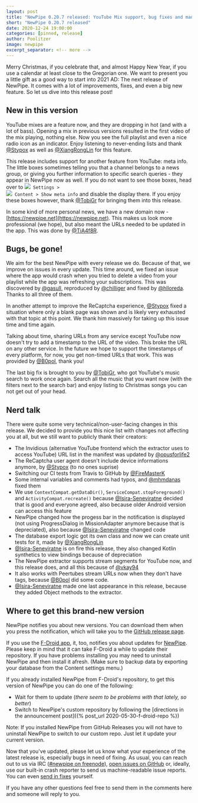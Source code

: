 ```yaml
---
layout: post
title: "NewPipe 0.20.7 released: YouTube Mix support, bug fixes and many improvements"
short: "NewPipe 0.20.7 released"
date: 2020-12-24 19:00:00
categories: [pinned, release]
author: Poolitzer
image: newpipe
excerpt_separator: <!-- more -->
---
```


Merry Christmas, if you celebrate that, and almost Happy New Year, if you use a calendar at least close to the Gregorian one. We want to present you a little gift as a good way to start into 2021 AD: The next release of NewPipe. It comes with a lot of improvements, fixes, and even a big new feature. So let us dive into this release post!

<!-- more -->

## New in this version
YouTube mixes are a feature now, and they are dropping in hot (and with a lot of bass). Opening a mix in previous versions resulted in the first video of the mix playing, nothing else. Now you see the full playlist and even a nice radio icon as an indicator. Enjoy listening to never-ending lists and thank [@Stypox](https://github.com/Stypox) as well as [@XiangRongLin](https://github.com/XiangRongLin) for this feature.

This release includes support for another feature from YouTube: meta info. The little boxes sometimes telling you that a channel belongs to a news group, or giving you further information to specific search queries - they appear in NewPipe now as well. If you do not want to see those boxes, head over to <code><nobr><img src="{{ site.baseurl }}/img/icons/baseline-settings-20px.svg" /> Settings</nobr> > <nobr><img src="{{ site.baseurl }}/img/icons/baseline-language-20px.svg" /> Content</nobr> > <nobr>Show meta info</nobr></code> and disable the display there. If you enjoy these boxes however, thank [@TobiGr](https://github.com/TobiGr) for bringing them into this release.

In some kind of more personal news, we have a new domain now - [https://newpipe.net](https://newpipe.net). This makes us look more professional (we hope), but also meant the URLs needed to be updated in the app. This was done by [@TiA4f8R](https://github.com/TiA4f8R).
## Bugs, be gone!
We aim for the best NewPipe with every release we do. Because of that, we improve on issues in every update. This time around, we fixed an issue where the app would crash when you tried to delete a video from your playlist while the app was refreshing your subscriptions. This was discovered by [@gasull](https://github.com/gasull), reproduced by [@chilliger](https://github.com/chilliger) and fixed by [@hlloreda](https://github.com/hlloreda). Thanks to all three of them. 

In another attempt to improve the ReCaptcha experience, [@Stypox](https://github.com/Stypox) fixed a situation where only a blank page was shown and is likely very exhausted with that topic at this point. We thank him massively for taking up this issue time and time again.

Talking about time, sharing URLs from any service except YouTube now doesn't try to add a timestamp to the URL of the video. This broke the URL on any other service. In the future we hope to support the timestamps of every platform, for now, you get non-timed URLs that work. This was provided by [@B0pol](https://github.com/B0pol), thank you!

The last big fix is brought to you by [@TobiGr](https://github.com/TobiGr), who got YouTube's music search to work once again. Search all the music that you want now (with the filters next to the search bar) and enjoy listing to Christmas songs you can not get out of your head.

## Nerd talk

There were quite some very technical/non-user-facing changes in this release. We decided to provide you this nice list with changes not affecting you at all, but we still want to publicly thank their creators:
- The Invidious (alternative YouTube frontend which the extractor uses to access YouTube) URL list in the manifest was updated by [@opusforlife2](https://github.com/opusforlife2)
- The ReCaptcha user agent doesn't include device informations anymore, by [@Stypox](https://github.com/Stypox) (to no ones suprise)
- Switching our CI tests from Travis to GitHub by [@FireMasterK](https://github.com/FireMasterK)
- Some internal variables and comments had typos, and [@mhmdanas](https://github.com/mhmdanas) fixed them
- We use `ContextCompat.getDataDir()`, `ServiceCompat.stopForeground()` and `ActivityCompat.recreate()` because [@Isira-Seneviratne](https://github.com/Isira-Seneviratne) decided that is good and everyone agreed, also because older Android version can access this feature
- NewPipe changed how the progess bar in the notification is displayed (not using ProgressDialog in MissionAdapter anymore because that is depreciated), also because [@Isira-Seneviratne](https://github.com/Isira-Seneviratne) changed code
- The database export logic got its own class and now we can create unit tests for it, made by [@XiangRongLin](https://github.com/XiangRongLin)
- [@Isira-Seneviratne](https://github.com/Isira-Seneviratne) is on fire this release, they also changed Kotlin synthetics to view bindings because of depreciation
- The NewPipe extractor supports stream segments for YouTube now, and this release does, and all this because of [@vkay94](https://github.com/vkay94)
- It also works with Peertubes stream URLs now when they don't have tags, because [@B0pol](https://github.com/B0pol) did some code.
- [@Isira-Seneviratne](https://github.com/Isira-Seneviratne) made one last appearance in this release, because they added Object methods to the extractor.

## Where to get this brand-new version

NewPipe notifies you about new versions. You can download them when you press the notification, which will take you to the [GitHub release page](https://github.com/TeamNewPipe/NewPipe/releases).

If you use the [F-Droid app](https://f-droid.org/), it, too, notifies you about updates for [NewPipe](https://f-droid.org/packages/org.schabi.newpipe/). Please keep in mind that it can take F-Droid a while to update their repository. If you have problems installing you may need to uninstall NewPipe and then install it afresh. (Make sure to backup data by exporting your database from the Content settings menu.)

If you already installed NewPipe from F-Droid's repository, to get this version of NewPipe you can do one of the following:
- Wait for them to update (_there seem to be problems with that lately, so better_)
- Switch to NewPipe's custom repository by following the [directions in the announcement post]({% post_url 2020-05-30-f-droid-repo %})

Note: If you installed NewPipe from GitHub Releases you will not have to uninstall NewPipe to switch to our custom repo. Just let it update your current version.

Now that you've updated, please let us know what your experience of the latest release is, especially bugs in need of fixing. As usual, you can reach out to us via IRC ([#newpipe on freenode](https://webchat.freenode.net/?channels=newpipe)), [open issues on GitHub](TeamNewPipe/NewPipe/issues/new) or, ideally, use our built-in crash reporter to send us machine-readable issue reports. You can even [send in fixes](https://github.com/TeamNewPipe/NewPipe/blob/dev/.github/CONTRIBUTING.md#bug-fixing) yourself.

If you have any other questions feel free to send them in the comments here and someone will reply to you.
